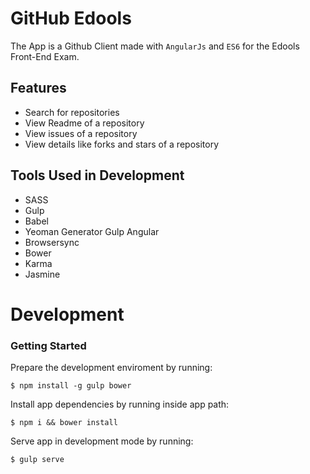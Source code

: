 # GitHub Edools
 The App is a Github Client made with `AngularJs` and `ES6` for the Edools Front-End Exam.
 

 ## Features
 * Search for repositories
 * View Readme of a repository
 * View issues of a repository
 * View details like forks and stars of a repository

 
 ## Tools Used in Development
 
 * SASS
 * Gulp
 * Babel
 * Yeoman Generator Gulp Angular
 * Browsersync
 * Bower
 * Karma
 * Jasmine
  

 # Development
 
 ### Getting Started
 
 Prepare the development enviroment by running:
 
 ```
 $ npm install -g gulp bower
 ```
 
 Install app dependencies by running inside app path:
 
 ```
 $ npm i && bower install
 ```
 
 Serve app in development mode by running:
 
 ```
 $ gulp serve
 ```
